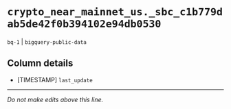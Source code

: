 # `crypto_near_mainnet_us._sbc_c1b779dab5de42f0b394102e94db0530`
`bq-1` | `bigquery-public-data`

## Column details
* [TIMESTAMP] `last_update`

-------------------------------------------------------------------------------
*Do not make edits above this line.*
